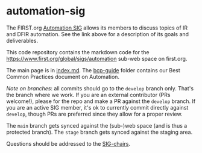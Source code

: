 # automation-sig

The FIRST.org [Automation SIG](https://www.first.org/global/sigs/automation) allows its members to discuss topics of IR and DFIR automation.
See the link above for a description of its goals and deliverables.

This code repository contains the markdown code for the https://www.first.org/global/sigs/automation sub-web space on first.org.

The main page is  in [index.md](index.md). 
The [bcp-guide](bcp-guide) folder contains our Best Common Practices document on Automation.

*Note on branches*: all commits should go to the `develop` branch only. That's the branch where we work.
If you are an external contributor (PRs welcome!), please for the repo and make a PR against the `develop` branch.
If you are an active SIG member, it's ok to currently commit directly against `develop`, though PRs are preferred since they allow for a proper review.

The `main` branch gets synced against the (sub-)web space (and is thus a protected branch).
The `stage` branch gets synced against the staging area.

Questions should be addressed to the [SIG-chairs](https://www.first.org/global/sigs/automation).

